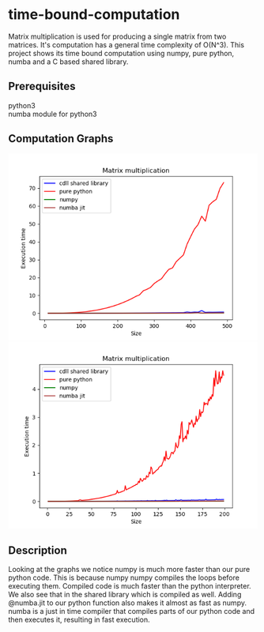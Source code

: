 # time-bound-computation
Matrix multiplication is used for producing a single matrix from two matrices. It's computation has a general time complexity of O(N^3). This project shows its time bound computation using numpy, pure python, numba and a C based shared library.

## Prerequisites
python3  
numba module for python3

## Computation Graphs
![Graph 1](https://raw.githubusercontent.com/r4j0x00/time-bound-computation/master/images/mmat1.png?token=AHPFB5TMX3CWAJJ2Z5M23YK6CM72W)
![Graph 2](https://raw.githubusercontent.com/r4j0x00/time-bound-computation/master/images/mmat2.png?token=AHPFB5WMI7JPILPR2G2RP326CNABI)

## Description
Looking at the graphs we notice numpy is much more faster than our pure python code. This is because numpy numpy compiles the loops before executing them. Compiled code is much faster than the python interpreter. We also see that in the shared library which is compiled as well. Adding @numba.jit to our python function also makes it almost as fast as numpy. numba is a just in time compiler that compiles parts of our python code and then executes it, resulting in fast execution.
